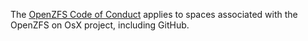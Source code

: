 The [OpenZFS Code of Conduct](http://www.open-zfs.org/wiki/Code_of_Conduct)
applies to spaces associated with the OpenZFS on OsX project, including GitHub.
